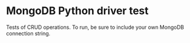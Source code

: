 # MongoDB Python driver test
Tests of CRUD operations. To run, be sure to include your own MongoDB connection string. 
